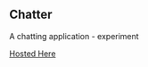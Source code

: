 ## Chatter
A chatting application - experiment

[Hosted Here](https://slaymaster3000-chatter.firebaseapp.com/)

